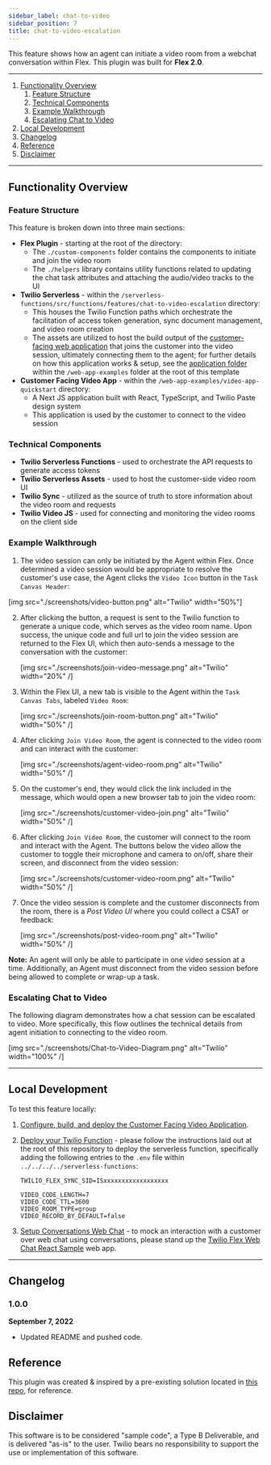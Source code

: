 ```yaml
---
sidebar_label: chat-to-video
sidebar_position: 7
title: chat-to-video-escalation
---
```


This feature shows how an agent can initiate a video room from a webchat conversation within Flex. This plugin was built for **Flex 2.0**.

---

1. [Functionality Overview](#functionality-overview)
   1. [Feature Structure](#feature-structure)
   1. [Technical Components](#technical-components)
   1. [Example Walkthrough](#example-walkthrough)
   1. [Escalating Chat to Video](#escalating-chat-to-video)
2. [Local Development](#local-development)
3. [Changelog](#changelog)
4. [Reference](#reference)
5. [Disclaimer](#disclaimer)

---

## Functionality Overview

### Feature Structure

This feature is broken down into three main sections:

- **Flex Plugin** - starting at the root of the directory:
  - The `./custom-components` folder contains the components to initiate and join the video room
  - The `./helpers` library contains utility functions related to updating the chat task attributes and attaching the audio/video tracks to the UI
- **Twilio Serverless** - within the `/serverless-functions/src/functions/features/chat-to-video-escalation` directory:
  - This houses the Twilio Function paths which orchestrate the facilitation of access token generation, sync document management, and video room creation
  - The assets are utilized to host the build output of the [customer-facing web application](https://github.com/twilio-professional-services/flex-project-template/tree/main/web-app-examples/video-app-quickstart) that joins the customer into the video session, ultimately connecting them to the agent; for further details on how this application works & setup, see the [application folder](https://github.com/twilio-professional-services/flex-project-template/tree/main/web-app-examples/video-app-quickstart) within the `/web-app-examples` folder at the root of this template
- **Customer Facing Video App** - within the `/web-app-examples/video-app-quickstart` directory:
  - A Next JS application built with React, TypeScript, and Twilio Paste design system
  - This application is used by the customer to connect to the video session

### Technical Components

- **Twilio Serverless Functions** - used to orchestrate the API requests to generate access tokens
- **Twilio Serverless Assets** - used to host the customer-side video room UI
- **Twilio Sync** - utilized as the source of truth to store information about the video room and requests
- **Twilio Video JS** - used for connecting and monitoring the video rooms on the client side

### Example Walkthrough

1. The video session can only be initiated by the Agent within Flex. Once determined a video session would be appropriate to resolve the customer's use case, the Agent clicks the `Video Icon` button in the `Task Canvas Header`:

[img src="./screenshots/video-button.png" alt="Twilio" width="50%"]

2. After clicking the button, a request is sent to the Twilio function to generate a unique code, which serves as the video room name. Upon success, the unique code and full url to join the video session are returned to the Flex UI, which then auto-sends a message to the conversation with the customer:

   [img src="./screenshots/join-video-message.png" alt="Twilio" width="20%" /]

3. Within the Flex UI, a new tab is visible to the Agent within the `Task Canvas Tabs`, labeled `Video Room`:

   [img src="./screenshots/join-room-button.png" alt="Twilio" width="50%" /]

4. After clicking `Join Video Room`, the agent is connected to the video room and can interact with the customer:

   [img src="./screenshots/agent-video-room.png" alt="Twilio" width="50%" /]

5. On the customer's end, they would click the link included in the message, which would open a new browser tab to join the video room:

   [img src="./screenshots/customer-video-join.png" alt="Twilio" width="50%" /]

6. After clicking `Join Video Room`, the customer will connect to the room and interact with the Agent. The buttons below the video allow the customer to toggle their microphone and camera to on/off, share their screen, and disconnect from the video session:

   [img src="./screenshots/customer-video-room.png" alt="Twilio" width="50%" /]

7. Once the video session is complete and the customer disconnects from the room, there is a _Post Video UI_ where you could collect a CSAT or feedback:

   [img src="./screenshots/post-video-room.png" alt="Twilio" width="50%" /]

**Note:** An agent will only be able to participate in one video session at a time. Additionally, an Agent must disconnect from the video session before being allowed to complete or wrap-up a task.

### Escalating Chat to Video

The following diagram demonstrates how a chat session can be escalated to video. More specifically, this flow outlines the technical details from agent initiation to connecting to the video room.

[img src="./screenshots/Chat-to-Video-Diagram.png" alt="Twilio" width="100%" /]

---

## Local Development

To test this feature locally:

1. [Configure, build, and deploy the Customer Facing Video Application](https://github.com/twilio-professional-services/flex-project-template/tree/main/web-app-examples/video-app-quickstart).

2. [Deploy your Twilio Function](/Setup%20Guides/deploy-to-flex-manual) - please follow the instructions laid out at the root of this repository to deploy the serverless function, specifically adding the following entries to the `.env` file within `../../../../serverless-functions`:

   ```
   TWILIO_FLEX_SYNC_SID=ISxxxxxxxxxxxxxxxxxx

   VIDEO_CODE_LENGTH=7
   VIDEO_CODE_TTL=3600
   VIDEO_ROOM_TYPE=group
   VIDEO_RECORD_BY_DEFAULT=false
   ```

3. [Setup Conversations Web Chat](https://github.com/twilio/twilio-webchat-react-app) - to mock an interaction with a customer over web chat using conversations, please stand up the [Twilio Flex Web Chat React Sample](https://github.com/twilio/twilio-webchat-react-app) web app.

---

## Changelog

### 1.0.0

**September 7, 2022**

- Updated README and pushed code.

## Reference

This plugin was created & inspired by a pre-existing solution located in [this repo](https://github.com/jlbrs/Twilio-Video-in-Twilio-Flex), for reference.

## Disclaimer

This software is to be considered "sample code", a Type B Deliverable, and is delivered "as-is" to the user. Twilio bears no responsibility to support the use or implementation of this software.
